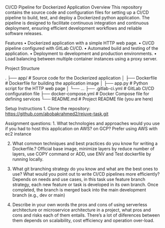 CI/CD Pipeline for Dockerized Application Overview This repository contains the source code and configuration files for setting up a CI/CD pipeline to build, test, and deploy a Dockerized python application. The pipeline is designed to facilitate continuous integration and continuous deployment, ensuring efficient development workflows and reliable software releases.

Features • Dockerized application with a simple HTTP web page. • CI/CD pipeline configured with GitLab CI/CD. • Automated build and testing of the application. • Deployment to development and production environments. • Load balancing between multiple container instances using a proxy server.

Project Structure

. ├── app/ # Source code for the Dockerized application │ ├── Dockerfile # Dockerfile for building the application image │ ├── app.py # Python script for the HTTP web page │ └── ... ├── .gitlab-ci.yml # GitLab CI/CD configuration file ├── docker-compose.yml # Docker Compose file for defining services └── README.md # Project README file (you are here)

Setup Instructions 1. Clone the repository: https://github.com/abobakrahmed2/rejuve-task.git

Assignment questions: 1. What technologies and approaches would you use if you had to host this application on AWS? on GCP? Prefer using AWS with ec2 instance

2. What common techniques and best practices do you know for writing a Dockerfile.?
   Official base image, minimize layers by reduce number of layers, use COPY command or ADD, use ENV and Test dockerfile by running locally.
   
3. What git branching strategy do you know and what are the best ones to use? What would you point out to write CI/CD pipelines more efficiently?
   Depends on needs and use cases, in this task use feature branch strategy, each new feature or task is developed in its own branch. Once completed, the branch is merged back into the main development branch (e.g., dev or main)
4. Describe in your own words the pros and cons of using serverless architecture or microservice architecture in a project, what pros and cons and risks each of them entails.
   There’s a lot of diiferences between them depends on scalaibility, cost efficiency and operation over-load.
